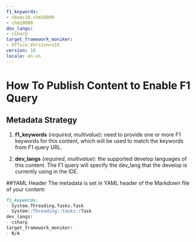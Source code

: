 ```yaml
---
f1_keywords:
- vbaac10.chm10000
- chm10000
dev_langs:
- csharp
target_framework_moniker:
- Office.Version=v16
version: 16
locale: en-us
---
```



# How To Publish Content to Enable F1 Query

## Metadata Strategy
1. **f1_keywords** (_required_, _multivalue_): need to provide one or more F1 keywords for this content, which will be used to match the keywords from F1 query URL.

2. **dev_langs** (_required_, _multivalue_): the supported develop languages of this content. The F1 query will specify the dev_lang that the develop is currently using in the IDE. 


##YAML Header
The metadata is set in YAML header of the Markdown file of your content:

```md
f1_keywords:
- System.Threading.Tasks.Task
- System::Threading::Tasks::Task
dev_langs:
- csharp
target_framework_moniker:
- N/A
```